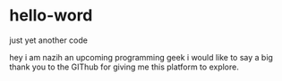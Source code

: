 # hello-word
just yet another code

hey i am nazih an upcoming programming geek
i would like to say a big thank you to the
GIThub for giving me this platform to explore.

